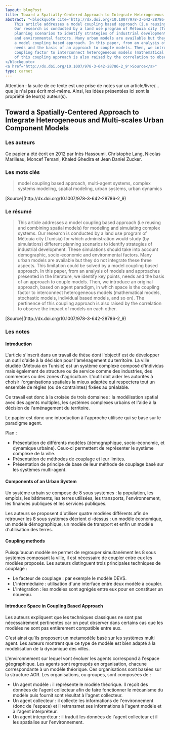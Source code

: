 ```yaml
---
layout: blogPost
title: Toward a Spatially-Centered Approach to Integrate Heterogeneous and Multi-scales Urban Component Models
abstract: "<blockquote cite='http://dx.doi.org/10.1007/978-3-642-28786-2_9'>
	This article addresses a model coupling based approach (i.e reusing and combining spatial models) for modeling and simulating complex systems. 
	Our research is conducted by a land use program of Métouia city (Tunisia) for which administration would study (by simulations) different 
	planning scenarios to identify strategies of industrial development. These simulations should take into account demographic, socio-economic 
	and environmental factors. Many urban models are available but they do not integrate these three aspects. This limitation could be solved by 
	a model coupling based approach. In this paper, from an analysis of models and approaches presented in the literature, we identify key points, 
	needs and the basis of an approach to couple models. Then, we introduce an original approach, based on agent paradigm, in which space is the 
	coupling factor to interconnect heterogeneous models (mathematical models, stochastic models, individual based models, and so on). The pertinence 
	of this coupling approach is also raised by the correlation to observe the impact of models on each other.
</blockquote>
<a href='http://dx.doi.org/10.1007/978-3-642-28786-2_9'>Source</a>"
type: carnet
---
```


Attention &#58; la suite de ce texte est une prise de notes sur un article/livre/... que je n'ai pas écrit moi-même. Ainsi, les idées présentées ici sont la propriété de leur(s) auteur(s).

## Toward a Spatially-Centered Approach to Integrate Heterogeneous and Multi-scales Urban Component Models

### Les auteurs

Ce papier a été écrit en 2012 par Inès Hassoumi, Christophe Lang, Nicolas Marilleau, Moncef Temani, Khaled Ghedira et Jean Daniel Zucker. 

### Les mots clés

<blockquote cite="http://dx.doi.org/10.1007/978-3-642-28786-2_9">
	model coupling based approach, multi-agent systems, complex systems modeling, spatial modeling, urban systems, urban dynamics
</blockquote>
[Source](http://dx.doi.org/10.1007/978-3-642-28786-2_9)

### Le résumé

<blockquote cite="http://dx.doi.org/10.1007/978-3-642-28786-2_9">
	This article addresses a model coupling based approach (i.e reusing and combining spatial models) for modeling and simulating complex systems. 
	Our research is conducted by a land use program of Métouia city (Tunisia) for which administration would study (by simulations) different 
	planning scenarios to identify strategies of industrial development. These simulations should take into account demographic, socio-economic 
	and environmental factors. Many urban models are available but they do not integrate these three aspects. This limitation could be solved by 
	a model coupling based approach. In this paper, from an analysis of models and approaches presented in the literature, we identify key points, 
	needs and the basis of an approach to couple models. Then, we introduce an original approach, based on agent paradigm, in which space is the 
	coupling factor to interconnect heterogeneous models (mathematical models, stochastic models, individual based models, and so on). The pertinence 
	of this coupling approach is also raised by the correlation to observe the impact of models on each other.
</blockquote>
[Source](http://dx.doi.org/10.1007/978-3-642-28786-2_9)

### Les notes

#### Introduction

L'article s'inscrit dans un travail de thèse dont l'objectif est de développer un outil d'aide à la décision pour l'aménagement du territoire.
La ville étudiée (Métouia en Tunisie) est un système complexe composé d'individus mais également de structure ou de service comme des industries, 
des commerces ou des zones d'agriculture. L'outil doit aider les autorités à choisir l'organisations spatiales la mieux adaptée qui respectera 
tout un ensemble de règles (ou de contraintes) fixées au préalable.

Ce travail est donc à la croisée de trois domaines : la modélisation spatial avec des agents multiples, les systèmes complexes urbains et l'aide 
à la décision de l'aménagement du territoire.

Le papier est donc une introduction à l'approche utilisée qui se base sur le paradigme agent.

Plan :

- Présentation de différents modèles (démographique, socio-économic, et dynamique urbaine). Ceux-ci permettent de représenter le système complexe 
de la ville.
- Présentation de méthodes de couplage et leur limites.
- Présentation de principe de base de leur méthode de couplage basé sur les systèmes multi-agent.

#### Components of an Urban System

Un système urbain se compose de 8 sous systèmes : la population, les emplois, les bâtiments, les terres utilisées, les transports, l'environnement, 
les finances publiques et les services publiques.

Les auteurs se proposent d'utiliser quatre modèles différents afin de retrouver les 8 sous systèmes décrient ci-dessus : un modèle économique, un 
modèle démographique, un modèle de transport et enfin un modèle d'utilisation des terres.

#### Coupling methods

Puisqu'aucun modèle ne permet de regrouper simultanément les 8 sous systèmes composant la ville, il est nécessaire de coupler entre eux les modèles 
proposés. Les auteurs distinguent trois principales techniques de couplage :
- Le facteur de couplage : par exemple le modèle DEVS.
- L'intermédiaire : utilisation d'une interface entre deux modèle à coupler.
- L'intégration : les modèles sont agrégés entre eux pour en constituer un nouveau.

#### Introduce Space in Coupling Based Approach

Les auteurs expliquent que les techniques classiques ne sont pas nécessairement pertinentes car on peut observer dans certains cas que les modèles 
ne sont pas entièrement compatible entre eux.

C'est ainsi qu'ils proposent un metamodèle basé sur les systèmes multi agent. Les auteurs montrent que ce type de modèle est bien adapté à la 
modélisation de la dynamique des villes.

L'environnement sur lequel vont évoluer les agents correspond à l'espace géographique. Les agents sont regroupés en organisation, chacune 
correspondante à un modèle théorique. Ces organisations sont basées sur la structure AGR. Les organisations, ou groupes, sont composées de :
- Un agent modèle : il représente le modèle théorique. Il reçoit des données de l'agent collecteur afin de faire fonctionner le mécanisme du modèle puis fournit sont résultat à l'agnet collecteur.
- Un agent collecteur : il collecte les informations de l'environnement (donc de l'espace) et il retransmet ses informations à l'agent modèle et à l'agent interpréteur.
- Un agent interpréteur : il traduit les données de l'agent collecteur et il les spatialise sur l'environnement.











